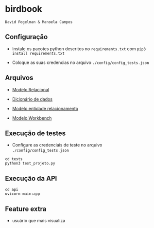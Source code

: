 # birdbook

`David Fogelman & Manoela Campos`

## Configuração

- Instale os pacotes python descritos no `requirements.txt` com `pip3 install requirements.txt`

* Coloque as suas credencias no arquivo `./config/config_tests.json`

## Arquivos

- [Modelo Relacional](./modelo-relacional.pdf)
- [Dicionário de dados](./dicionario_dados.md)
- [Modelo entidade relacionamento](./entidade-relacionamento.pdf)

- [Modelo Workbench](./models/modelo_birdbook.mwb)

## Execução de testes

- Configure as credenciais de teste no arquivo `./config/config_tests.json`

```
cd tests
python3 test_projeto.py
```

## Execução da API

```
cd api
uvicorn main:app
```

## Feature extra

- usuário que mais visualiza

